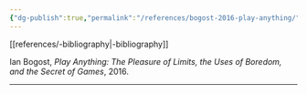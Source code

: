 ```yaml
---
{"dg-publish":true,"permalink":"/references/bogost-2016-play-anything/","dgPassFrontmatter":true,"noteIcon":""}
---
```


[[references/-bibliography\|-bibliography]]

Ian Bogost, _Play Anything: The Pleasure of Limits, the Uses of Boredom, and the Secret of Games_, 2016.

---

